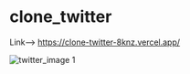 # clone_twitter

Link--> https://clone-twitter-8knz.vercel.app/

![twitter_image 1](https://github.com/Satyam6767/clone_twitter/assets/97801013/e185750e-c99d-4690-8ff9-72715b47664e)

